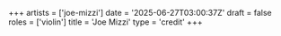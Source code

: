 +++
artists = ['joe-mizzi']
date = '2025-06-27T03:00:37Z'
draft = false
roles = ['violin']
title = 'Joe Mizzi'
type = 'credit'
+++

